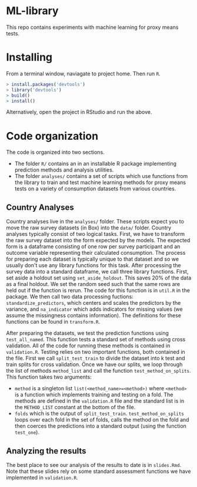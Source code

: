 # ML-library
This repo contains experiments with machine learning for proxy means tests.

# Installing

From a terminal window, naviagate to project home. Then run `R`.

```R
> install.packages('devtools')
> library('devtools')
> build()
> install()
```

Alternatively, open the project in RStudio and run the above.

# Code organization

The code is organized into two sections.
* The folder `R/` contains an in an installable R package implementing prediction methods and analysis utilities.
* The folder `analyses/` contains a set of scripts which use functions from the library to train and test machine learning methods for proxy means tests on a variety of consumption datasets from various countries.

## Country Analyses

Country analyses live in the `analyses/` folder.
These scripts expect you to move the raw survey datasets (in Box) into the `data/` folder.
Country analyses typically consist of two logical tasks.
First, we have to transform the raw survey dataset into the form expected by the models.
The expected form is a dataframe consisting of one row per survey participant and an outcome variable representing their calculated consumption.
The process for preparing each dataset is typically unique to that dataset and so we usually don't use any library functions for this task.
After processing the survey data into a standard dataframe, we call three library functions.
First, set aside a holdout set using `set_aside_holdout`.
This saves 20% of the data as a final holdout.
We set the random seed such that the same rows are held out if the function is rerun.
The code for this function is in `util.R` in the package.
We then call two data processing fuctions: `standardize_predictors`, which centers and scales the predictors by the variance, and `na_indicator` which adds indicators for missing values (we assume the missingness contains information).
The definitions for these functions can be found in `transform.R`.

After preparing the datasets, we test the prediction functions using `test_all_named`.
This function tests a standard set of methods using cross validation.
All of the code for running these methods is contained in `validation.R`.
Testing relies on two important functions, both contained in the file.
First we call `split_test_train` to divide the dataset into k test and train splits for cross validation.
Once we have our splits, we loop through the list of methods `method_list` and call the function `test_method_on_splits`.
This function takes two arguments:
* `method` is a singleton list `list(<method_name>=<method>)` where `<method>` is a function which implements training and testing on a fold. The methods are defined in the `validation.R` file and the standard list is in the `METHOD_LIST` constant at the bottom of the file.
* `folds` which is the output of `split_test_train`.
`test_method_on_splits` loops over each fold in the set of folds, calls the method on the fold and then coerces the predictions into a standard output (using the function `test_one`).

## Analyzing the results

The best place to see our analysis of the results to date is in `slides.Rmd`.
Note that these slides rely on some standard assessment functions we have implemented in `validation.R`.





